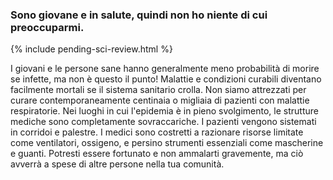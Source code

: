 ### Sono giovane e in salute, quindi non ho niente di cui preoccuparmi.

{% include pending-sci-review.html %}

I giovani e le persone sane hanno generalmente meno probabilità di morire se infette, ma non è questo il punto! Malattie e condizioni curabili diventano facilmente mortali se il sistema sanitario crolla. Non siamo attrezzati per curare contemporaneamente centinaia o migliaia di pazienti con malattie respiratorie. Nei luoghi in cui l'epidemia è in pieno svolgimento, le strutture mediche sono completamente sovraccariche. I pazienti vengono sistemati in corridoi e palestre. I medici sono costretti a razionare risorse limitate come ventilatori, ossigeno, e persino strumenti essenziali come mascherine e guanti. Potresti essere fortunato e non ammalarti gravemente, ma ciò avverrà a spese di altre persone nella tua comunità.
